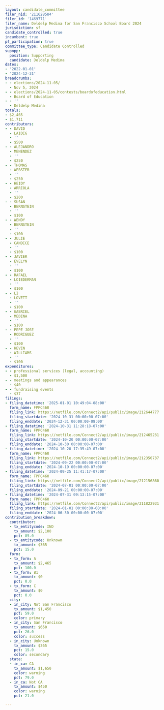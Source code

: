 ```yaml
---
layout: candidate_committee
filer_nid: '211628584'
filer_id: '1469771'
filer_name: Deldelp Medina for San Francisco School Board 2024
jurisdiction: sf
candidate_controlled: true
incumbent: true
pf_participation: true
committee_type: Candidate Controlled
supopp:
  position: Supporting
  candidate: Deldelp Medina
dates:
- '2022-01-01'
- '2024-12-31'
breadcrumbs:
- - elections/2024-11-05/
  - Nov 5, 2024
- - elections/2024-11-05/contests/boardofeducation.html
  - Board of Education
- - ''
  - Deldelp Medina
totals:
- $2,465
- $1,711
contributors:
- - DAVID
  - LAIDIG
  - ''
  - $500
- - ALEJANDRO
  - MENENDEZ
  - ''
  - $250
- - THOMAS
  - WEBSTER
  - ''
  - $250
- - HEIDY
  - ARRIOLA
  - ''
  - $200
- - SUSAN
  - BERNSTEIN
  - ''
  - $100
- - WENDY
  - BERNSTEIN
  - ''
  - $100
- - JULIE
  - CANDICE
  - ''
  - $100
- - JAVIER
  - EVELYN
  - ''
  - $100
- - RAFAEL
  - LOIEDERMAN
  - ''
  - $100
- - LI
  - LOVETT
  - ''
  - $100
- - GABRIEL
  - MEDINA
  - ''
  - $100
- - PEPE JOSE
  - RODRIGUEZ
  - ''
  - $100
- - KEVIN
  - WILLIAMS
  - ''
  - $100
expenditures:
- - professional services (legal, accounting)
  - $1,500
- - meetings and appearances
  - $40
- - fundraising events
  - $37
filings:
- filing_datetime: '2025-01-01 10:49:04-08:00'
  form_name: FPPC460
  filing_link: https://netfile.com/Connect2/api/public/image/212644777
  filing_startdate: '2024-10-31 00:00:00-07:00'
  filing_enddate: '2024-12-31 00:00:00-08:00'
- filing_datetime: '2024-10-31 11:28:18-07:00'
  form_name: FPPC460
  filing_link: https://netfile.com/Connect2/api/public/image/212465231
  filing_startdate: '2024-10-20 00:00:00-07:00'
  filing_enddate: '2024-10-30 00:00:00-07:00'
- filing_datetime: '2024-10-20 17:35:49-07:00'
  form_name: FPPC460
  filing_link: https://netfile.com/Connect2/api/public/image/212350737
  filing_startdate: '2024-09-22 00:00:00-07:00'
  filing_enddate: '2024-10-19 00:00:00-07:00'
- filing_datetime: '2024-09-25 11:41:17-07:00'
  form_name: FPPC460
  filing_link: https://netfile.com/Connect2/api/public/image/212156860
  filing_startdate: '2024-07-01 00:00:00-07:00'
  filing_enddate: '2024-09-21 00:00:00-07:00'
- filing_datetime: '2024-07-31 09:13:15-07:00'
  form_name: FPPC460
  filing_link: https://netfile.com/Connect2/api/public/image/211822931
  filing_startdate: '2024-01-01 00:00:00-08:00'
  filing_enddate: '2024-06-30 00:00:00-07:00'
contribution_breakdown:
  contributor:
  - tx_entitycode: IND
    tx_amount: $2,100
    pct: 85.0
  - tx_entitycode: Unknown
    tx_amount: $365
    pct: 15.0
  form:
  - tx_form: A
    tx_amount: $2,465
    pct: 100.0
  - tx_form: B1
    tx_amount: $0
    pct: 0.0
  - tx_form: C
    tx_amount: $0
    pct: 0.0
  city:
  - in_city: Not San Francisco
    tx_amount: $1,450
    pct: 59.0
    color: primary
  - in_city: San Francisco
    tx_amount: $650
    pct: 26.0
    color: success
  - in_city: Unknown
    tx_amount: $365
    pct: 15.0
    color: secondary
  state:
  - in_ca: CA
    tx_amount: $1,650
    color: warning
    pct: 79.0
  - in_ca: Not CA
    tx_amount: $450
    color: warning
    pct: 21.0

---
```

